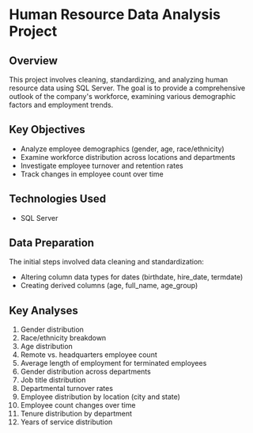 # Human Resource Data Analysis Project

## Overview
This project involves cleaning, standardizing, and analyzing human resource data using SQL Server. The goal is to provide a comprehensive outlook of the company's workforce, examining various demographic factors and employment trends.

## Key Objectives
- Analyze employee demographics (gender, age, race/ethnicity)
- Examine workforce distribution across locations and departments
- Investigate employee turnover and retention rates
- Track changes in employee count over time

## Technologies Used
- SQL Server

## Data Preparation
The initial steps involved data cleaning and standardization:
- Altering column data types for dates (birthdate, hire_date, termdate)
- Creating derived columns (age, full_name, age_group)

## Key Analyses

1. Gender distribution
2. Race/ethnicity breakdown
3. Age distribution
4. Remote vs. headquarters employee count
5. Average length of employment for terminated employees
6. Gender distribution across departments
7. Job title distribution
8. Departmental turnover rates
9. Employee distribution by location (city and state)
10. Employee count changes over time
11. Tenure distribution by department
12. Years of service distribution

